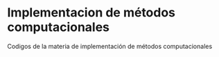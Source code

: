 # Implementacion de métodos computacionales
Codigos de la materia de implementación de métodos computacionales
